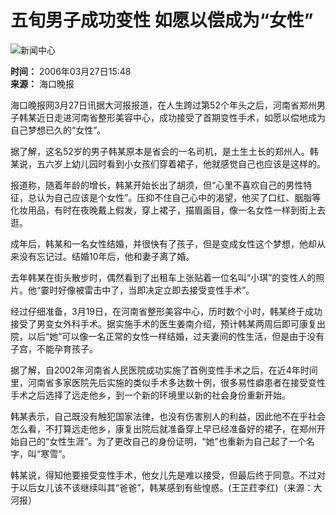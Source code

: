 # 五旬男子成功变性 如愿以偿成为“女性”

![新闻中心](https://photo.sohu.com/media/hkwb.jpg)

**时间：** 2006年03月27日15:48  
**来源：** 海口晚报  

海口晚报网3月27日讯据大河报报道，在人生跨过第52个年头之后，河南省郑州男子韩某近日走进河南省整形美容中心，成功接受了首期变性手术，如愿以偿地成为自己梦想已久的“女性”。

据了解，这名52岁的男子韩某原本是省会的一名司机，是土生土长的郑州人。韩某说，五六岁上幼儿园时看到小女孩们穿着裙子，他就感觉自己也应该是这样的。

报道称，随着年龄的增长，韩某开始长出了胡须，但“心里不喜欢自己的男性特征，总认为自己应该是个女性”。压抑不住自己心中的渴望，他买了口红、胭脂等化妆用品，有时在夜晚戴上假发，穿上裙子，描眉画目，像一名女性一样到街上去逛。

成年后，韩某和一名女性结婚，并很快有了孩子，但是变成女性这个梦想，他却从来没有忘记过。结婚10年后，他和妻子离了婚。

去年韩某在街头散步时，偶然看到了出租车上张贴着一位名叫“小琪”的变性人的照片。他“霎时好像被雷击中了，当即决定立即去接受变性手术”。

经过仔细准备，3月19日，在河南省整形美容中心，历时数个小时，韩某终于成功接受了男变女外科手术。据实施手术的医生姜南介绍，预计韩某两周后即可康复出院，以后“她”可以像一名正常的女性一样结婚，过夫妻间的性生活，但是由于没有子宫，不能孕育孩子。

据了解，自2002年河南省人民医院成功实施了首例变性手术之后，在近4年时间里，河南省多家医院先后实施的类似手术多达数十例，很多易性癖患者在接受变性手术之后选择了远走他乡，到一个新的环境里以新的社会身份重新开始。

韩某表示，自己既没有触犯国家法律，也没有伤害别人的利益，因此他不在乎社会怎么看，不打算远走他乡，康复出院后就准备穿上早已经准备好的裙子，在郑州开始自己的“女性生涯”。为了更改自己的身份证明，“她”也重新为自己起了一个名字，叫“寒雪”。

韩某说，得知他要接受变性手术，他女儿先是难以接受，但最后终于同意。不过对于以后女儿该不该继续叫其“爸爸”，韩某感到有些惶惑。(王芷荭李红)（来源：大河报）